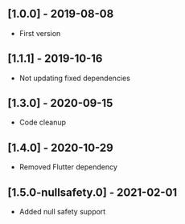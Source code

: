 ## [1.0.0] - 2019-08-08

* First version

## [1.1.1] - 2019-10-16

* Not updating fixed dependencies

## [1.3.0] - 2020-09-15

* Code cleanup

## [1.4.0] - 2020-10-29

* Removed Flutter dependency

## [1.5.0-nullsafety.0] - 2021-02-01

* Added null safety support